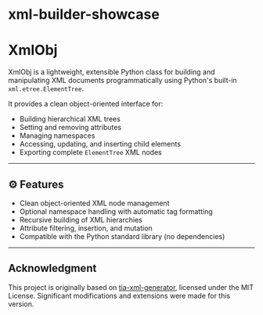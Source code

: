 # xml-builder-showcase

# XmlObj
XmlObj is a lightweight, extensible Python class for building and manipulating XML documents programmatically using Python's built-in `xml.etree.ElementTree`.

It provides a clean object-oriented interface for:
- Building hierarchical XML trees
- Setting and removing attributes
- Managing namespaces
- Accessing, updating, and inserting child elements
- Exporting complete `ElementTree` XML nodes
---

## ⚙️ Features

- Clean object-oriented XML node management
- Optional namespace handling with automatic tag formatting
- Recursive building of XML hierarchies
- Attribute filtering, insertion, and mutation
- Compatible with the Python standard library (no dependencies)

---

## Acknowledgment
This project is originally based on [tia-xml-generator](https://github.com/Repsay/tia-portal-xml-generator), licensed under the MIT License.
Significant modifications and extensions were made for this version.

